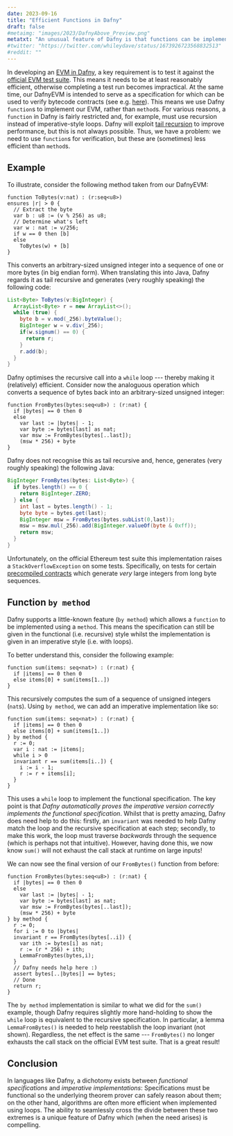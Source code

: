 ```yaml
---
date: 2023-09-16
title: "Efficient Functions in Dafny"
draft: false
#metaimg: "images/2023/DafnyAbove_Preview.png"
metatxt: "An unusual feature of Dafny is that functions can be implemented _by_ methods."
#twitter: "https://twitter.com/whileydave/status/1673926723568832513"
#reddit: ""
---
```


In developing an [EVM in
Dafny](https://github.com/ConsenSys/evm-dafny), a key requirement is
to test it against the [official EVM test
suite](https://github.com/ethereum/tests).  This means it needs to be
at least reasonably efficient, otherwise completing a test run becomes
impractical.  At the same time, our DafnyEVM is intended to serve as a
specification for which can be used to verify bytecode contracts (see
e.g. [here](https://github.com/Consensys/WrappedEther.dfy)).  This
means we use Dafny `function`s to implement our EVM, rather than
`method`s.  For various reasons, a `function` in Dafny is fairly
restricted and, for example, must use recursion instead of
imperative-style loops.  Dafny will exploit [tail
recursion](https://en.wikipedia.org/wiki/Tail_call) to improve
performance, but this is not always possible.  Thus, we have a
problem: we need to use `function`s for verification, but these are
(sometimes) less efficient than `method`s.

## Example

To illustrate, consider the following method taken from our DafnyEVM:

```dafny
function ToBytes(v:nat) : (r:seq<u8>)
ensures |r| > 0 {
  // Extract the byte
  var b : u8 := (v % 256) as u8;
  // Determine what's left
  var w : nat := v/256;
  if w == 0 then [b]
  else
    ToBytes(w) + [b]
}
```

This converts an arbitrary-sized unsigned integer into a sequence of
one or more bytes (in big endian form).  When translating this into
Java, Dafny regards it as tail recursive and generates (very roughly
speaking) the following code:

```java
List<Byte> ToBytes(v:BigInteger) {
  ArrayList<Byte> r = new ArrayList<>();
  while (true) {
    byte b = v.mod(_256).byteValue();
    BigInteger w = v.div(_256);
    if(w.signum() == 0) {
      return r;
    }
    r.add(b);
  }
}
```

Dafny optimises the recursive call into a `while` loop --- thereby
making it (relatively) efficient.  Consider now the analoguous
operation which converts a sequence of bytes back into an
arbitrary-sized unsigned integer:

```dafny
function FromBytes(bytes:seq<u8>) : (r:nat) {
  if |bytes| == 0 then 0
  else
    var last := |bytes| - 1;
    var byte := bytes[last] as nat;
    var msw := FromBytes(bytes[..last]);
    (msw * 256) + byte
}
```

Dafny does not recognise this as tail recursive and, hence, generates
(very roughly speaking) the following Java:

```java
BigInteger FromBytes(bytes: List<Byte>) {
  if bytes.length() == 0 {
    return BigInteger.ZERO;
  } else {
    int last = bytes.length() - 1;
    byte byte = bytes.get(last);
    BigInteger msw = FromBytes(bytes.subList(0,last));
    msw = msw.mul(_256).add(BigInteger.valueOf(byte & 0xff));
    return msw;
  }
}
```

Unfortunately, on the official Ethereum test suite this implementation
raises a `StackOverflowException` on some tests.  Specifically, on
tests for certain [precompiled
contracts](https://www.evm.codes/precompiled) which generate _very_
large integers from long byte sequences.

## Function `by method`

Dafny supports a little-known feature (`by method`) which allows a
`function` to be implemented using a `method`.  This means the
specification can still be given in the functional (i.e. recursive)
style whilst the implementation is given in an imperative style
(i.e. with loops).

To better understand this, consider the following example:

```dafny
function sum(items: seq<nat>) : (r:nat) {
  if |items| == 0 then 0
  else items[0] + sum(items[1..])
}
```

This recursively computes the sum of a sequence of unsigned integers
(`nat`s).  Using `by method`, we can add an imperative implementation
like so:

```
function sum(items: seq<nat>) : (r:nat) {
  if |items| == 0 then 0
  else items[0] + sum(items[1..])
} by method {
  r := 0;
  var i : nat := |items|;
  while i > 0
  invariant r == sum(items[i..]) {
    i := i - 1;
    r := r + items[i];
  }
}
```

This uses a `while` loop to implement the functional specification.
The key point is that _Dafny automatically proves the imperative
version correctly implements the functional specification_.  Whilst
that is pretty amazing, Dafny does need help to do this: firstly, an
`invariant` was needed to help Dafny match the loop and the recursive
specification at each step; secondly, to make this work, the loop must
traverse _backwards_ through the sequence (which is perhaps not that
intuitive).  However, having done this, we now know `sum()` will not
exhaust the call stack at runtime on large inputs!

We can now see the final version of our `FromBytes()` function from before:

```
function FromBytes(bytes:seq<u8>) : (r:nat) {
  if |bytes| == 0 then 0
  else
    var last := |bytes| - 1;
    var byte := bytes[last] as nat;
    var msw := FromBytes(bytes[..last]);
    (msw * 256) + byte
} by method {
  r := 0;
  for i := 0 to |bytes|
  invariant r == FromBytes(bytes[..i]) {
    var ith := bytes[i] as nat;
    r := (r * 256) + ith;
    LemmaFromBytes(bytes,i);
  }
  // Dafny needs help here :)
  assert bytes[..|bytes|] == bytes;
  // Done
  return r;
}
```

The `by method` implementation is similar to what we did for the
`sum()` example, though Dafny requires slightly more hand-holding to
show the `while` loop is equivalent to the recursive specification.
In particular, a lemma `LemmaFromBytes()` is needed to help
reestablish the loop invariant (not shown).  Regardless, the net
effect is the same --- `FromBytes()` no longer exhausts the call stack
on the official EVM test suite.  That is a great result!

## Conclusion

In languages like Dafny, a dichotomy exists between _functional
specifications_ and _imperative implementations_: Specifications must
be functional so the underlying theorem prover can safely reason about
them; on the other hand, algorithms are often more efficient when
implemented using loops.  The ability to seamlessly cross the divide
between these two extremes is a unique feature of Dafny which (when
the need arises) is compelling.

